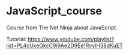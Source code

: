 # JavaScript_course
Course from The Net Ninja about JavaScript.


Tutorial: https://www.youtube.com/playlist?list=PL4cUxeGkcC9i9Ae2D9Ee1RvylH38dKuET

